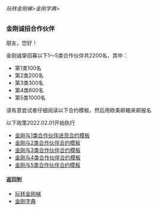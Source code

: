 ###### 玩转金刚梯>金刚字典>
### 金刚诚招合作伙伴
朋友，您好！

金刚诚挚招募以下1～5类合作伙伴共2200名，其中：
- 第1类100名
- 第2类200名
- 第3类300名
- 第4类600名
- 第5类1000名

请有意尝试者仔细阅读以下合约模板，然后用欧美邮箱来邮报名

以下政策2022.02.01开始执行
- [金刚与1类合作伙伴进货合约模板](https://github.com/a2zitpro/web/blob/master/LadderFree/kkDictionary/KKWholesalersZone/ContractKKandKKWholesaler01.md)
- [金刚与2类合作伙伴合约模板](https://github.com/a2zitpro/web/blob/master/LadderFree/kkDictionary/KKWholesalersZone/ContractKKandKKWholesaler02.md)
- [金刚与3类合作伙伴合约模板](https://github.com/a2zitpro/web/blob/master/LadderFree/kkDictionary/KKWholesalersZone/ContractKKandKKWholesaler03.md)
- [金刚与4类合作伙伴合约模板](https://github.com/a2zitpro/web/blob/master/LadderFree/kkDictionary/KKWholesalersZone/ContractKKandKKWholesaler04.md)
- [金刚与5类合作伙伴合约模板](https://github.com/a2zitpro/web/blob/master/LadderFree/kkDictionary/KKWholesalersZone/ContractKKandKKWholesaler05.md)

#### 返回到
- [玩转金刚梯](https://github.com/a2zitpro/web/blob/master/LadderFree/A.md)
- [金刚字典](https://github.com/a2zitpro/web/blob/master/LadderFree/kkDictionary/KKDictionary.md)



